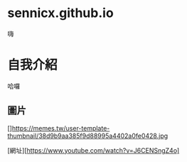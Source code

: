 # sennicx.github.io

嗨

# 自我介紹

哈囉

## 圖片

[]https://memes.tw/user-template-thumbnail/38d9b9aa385f9d88995a4402a0fe0428.jpg

[網址][https://www.youtube.com/watch?v=J6CENSngZ4o]
